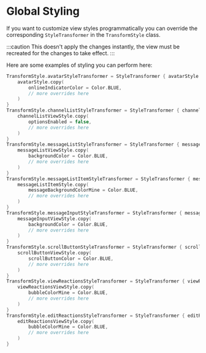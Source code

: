 # Global Styling

If you want to customize view styles programmatically you can override the corresponding `StyleTransformer` in the `TransformStyle` class.

:::caution
This doesn't apply the changes instantly, the view must be recreated for the changes to take effect.
:::

Here are some examples of styling you can perform here:

```kotlin
TransformStyle.avatarStyleTransformer = StyleTransformer { avatarStyle ->
    avatarStyle.copy(
        onlineIndicatorColor = Color.BLUE,
        // more overrides here
    )
}
TransformStyle.channelListStyleTransformer = StyleTransformer { channelListViewStyle ->
    channelListViewStyle.copy(
        optionsEnabled = false,
        // more overrides here
    )
}
TransformStyle.messageListStyleTransformer = StyleTransformer { messageListViewStyle ->
    messageListViewStyle.copy(
        backgroundColor = Color.BLUE,
        // more overrides here
    )
}
TransformStyle.messageListItemStyleTransformer = StyleTransformer { messageListItemStyle ->
    messageListItemStyle.copy(
        messageBackgroundColorMine = Color.BLUE,
        // more overrides here
    )
}
TransformStyle.messageInputStyleTransformer = StyleTransformer { messageInputViewStyle ->
    messageInputViewStyle.copy(
        backgroundColor = Color.BLUE,
        // more overrides here
    )
}
TransformStyle.scrollButtonStyleTransformer = StyleTransformer { scrollButtonViewStyle ->
    scrollButtonViewStyle.copy(
        scrollButtonColor = Color.BLUE,
        // more overrides here
    )
}
TransformStyle.viewReactionsStyleTransformer = StyleTransformer { viewReactionsViewStyle ->
    viewReactionsViewStyle.copy(
        bubbleColorMine = Color.BLUE,
        // more overrides here
    )
}
TransformStyle.editReactionsStyleTransformer = StyleTransformer { editReactionsViewStyle ->
    editReactionsViewStyle.copy(
        bubbleColorMine = Color.BLUE,
        // more overrides here
    )
}
```

